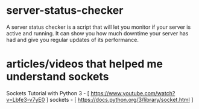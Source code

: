 # server-status-checker
A server status checker is a script that will let you monitor if your server is active and running. It can show you how much downtime your server has had and give you regular updates of its performance.

# articles/videos that helped me understand sockets
Sockets Tutorial with Python 3 - [ https://www.youtube.com/watch?v=Lbfe3-v7yE0 ]
sockets - [ https://docs.python.org/3/library/socket.html ]
